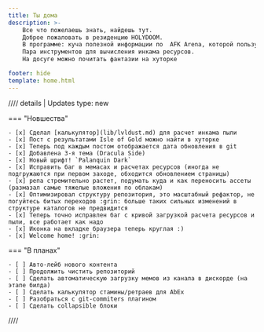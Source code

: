 ```yaml
---
title: Ты дома
description: >- 
    Все что пожелаешь знать, найдешь тут.
    Доброе пожаловать в резиденцию HOLYDOOM.
    В программе: куча полезной информации по  AFK Arena, которой пользуюсь регулярно
    Пара инструментов для вычисления инкама ресурсов.
    На досуге можно почитать фантазии на хуторке

footer: hide
template: home.html
---
```


//// details | Updates
    type: new

=== "Новшества"

    - [x] Сделал [калькулятор](lib/lvldust.md) для расчет инкама пыли
    - [x] Пост с результатами Isle of Gold можно найти в хуторке
    - [x] Теперь под каждым постом отображается дата обновления в git
    - [x] Добавлена 3-я тема (Dracula Side) 
    - [x] Новый шрифт! `Palanquin Dark`
    - [x] Исправить баг в мемасах и расчетах ресурсов (иногда не подгружаются при первом заходе, обходится обновлением страницы)
    - [x] репа стремительно растет, подумать куда и как переносить ассеты (размазал самые тяжелые вложения по облакам)
    - [x] Оптимизировал структуру репозитория, это масштабный рефактор, не погуйтесь битых переходов :grin: больше таких сильных изменений в структуре каталогов не предвидится
    - [x] Теперь точно исправлен баг с кривой загрузкой расчета ресурсов и пыли, все работает как надо
    - [х] Иконка на вкладке браузера теперь круглая :) 
    - [х] Welcome home! :grin:

=== "В планах"

    - [ ] Авто-лейб нового контента
    - [ ] Продолжить чистить репозиторий
    - [ ] Сделать автоматическую загрузку мемов из канала в дискорде (на этапе билда)
    - [ ] Сделать калькулятор стамины/ретраев для AbEx
    - [ ] Разобраться с git-commiters плагином
    - [ ] Сделать collapsible блоки

////
